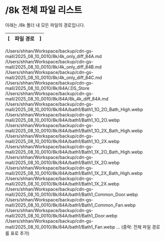 # /8k 전체 파일 리스트

아래는 /8k 폴더 내 모든 파일의 경로입니다.

| [   | 파일 경로 | ]   |
| --- | --------- | --- |

/Users/shhan/Workspace/backup/cdn-gs-mall/2025_08_10_0010/8k/4k_only_diff_84A.md
/Users/shhan/Workspace/backup/cdn-gs-mall/2025_08_10_0010/8k/4k_only_diff_84B.md
/Users/shhan/Workspace/backup/cdn-gs-mall/2025_08_10_0010/8k/4k_only_diff_84C.md
/Users/shhan/Workspace/backup/cdn-gs-mall/2025_08_10_0010/8k/84A/.DS_Store
/Users/shhan/Workspace/backup/cdn-gs-mall/2025_08_10_0010/8k/84A/8k_4k_diff_84A.md
/Users/shhan/Workspace/backup/cdn-gs-mall/2025_08_10_0010/8k/84A/bath1/Bath1_1O_2O_Bath_High.webp
/Users/shhan/Workspace/backup/cdn-gs-mall/2025_08_10_0010/8k/84A/bath1/Bath1_1O_2O.webp
/Users/shhan/Workspace/backup/cdn-gs-mall/2025_08_10_0010/8k/84A/bath1/Bath1_1O_2X_Bath_High.webp
/Users/shhan/Workspace/backup/cdn-gs-mall/2025_08_10_0010/8k/84A/bath1/Bath1_1O_2X.webp
/Users/shhan/Workspace/backup/cdn-gs-mall/2025_08_10_0010/8k/84A/bath1/Bath1_1X_2O_Bath_High.webp
/Users/shhan/Workspace/backup/cdn-gs-mall/2025_08_10_0010/8k/84A/bath1/Bath1_1X_2O.webp
/Users/shhan/Workspace/backup/cdn-gs-mall/2025_08_10_0010/8k/84A/bath1/Bath1_1X_2X_Bath_High.webp
/Users/shhan/Workspace/backup/cdn-gs-mall/2025_08_10_0010/8k/84A/bath1/Bath1_1X_2X.webp
/Users/shhan/Workspace/backup/cdn-gs-mall/2025_08_10_0010/8k/84A/bath1/Bath1_Common_Door.webp
/Users/shhan/Workspace/backup/cdn-gs-mall/2025_08_10_0010/8k/84A/bath1/Bath1_Common_Fan.webp
/Users/shhan/Workspace/backup/cdn-gs-mall/2025_08_10_0010/8k/84A/bath1/Bath1_Door.webp
/Users/shhan/Workspace/backup/cdn-gs-mall/2025_08_10_0010/8k/84A/bath1/Bath1_Fan.webp
... (중략: 전체 파일 경로를 표로 추가)
